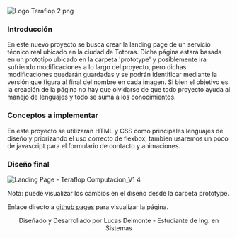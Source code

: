 ![Logo Teraflop 2 png](https://user-images.githubusercontent.com/82593976/121927407-61939000-cd15-11eb-94fb-30440254c122.png)

### **Introducción**

En este nuevo proyecto se busca crear la landing page de un servicio técnico real ubicado en la ciudad de Totoras. 
Dicha página estará basada en un prototipo ubicado en la carpeta 'prototype' y posiblemente ira sufriendo modificaciones a lo largo del proyecto, pero dichas modificaciones quedarán guardadas y se podrán identificar mediante la versión que figura al final del nombre en cada imagen.
Si bien el objetivo es la creación de la página no hay que olvidarse de que todo proyecto ayuda al manejo de lenguajes y todo se suma a los conocimientos.


### Conceptos a implementar

En este proyecto se utilizarán HTML y CSS como principales lenguajes de diseño y priorizando el uso correcto de flexbox, tambien usaremos un poco de javascript para el formulario de contacto y animaciones.


### Diseño final

![Landing Page - Teraflop Computacion_V1 4](https://user-images.githubusercontent.com/82593976/122244403-3dfa5200-ce9b-11eb-8365-7135405c2bd8.png)

Nota: puede visualizar los cambios en el diseño desde la carpeta prototype.

Enlace directo a [github pages](https://lucasdelmonte.github.io/LandingPage_TeraflopComputacion/) para visualizar la página.

<p align="center">Diseñado y Desarrollado por Lucas Delmonte - Estudiante de Ing. en Sistemas</p>


